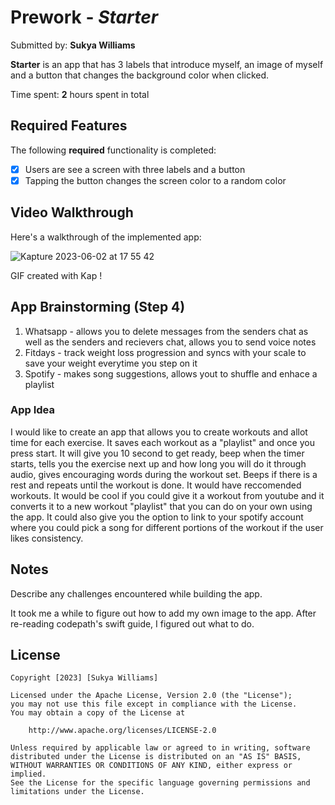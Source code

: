 # Prework - *Starter*

Submitted by: **Sukya Williams**

**Starter** is an app that has 3 labels that introduce myself, an image of myself and a button that changes the background color when clicked.

Time spent: **2** hours spent in total

## Required Features

The following **required** functionality is completed:

- [X] Users are see a screen with three labels and a button
- [X] Tapping the button changes the screen color to a random color
 
## Video Walkthrough

Here's a walkthrough of the implemented app:

<!-- Replace this with whatever GIF tool you used! -->
![Kapture 2023-06-02 at 17 55 42](https://github.com/Sukya1/IOS101-Codepath-Prework/assets/90349473/be6d5a28-9f23-46fa-845c-45ff58b4839c)

GIF created with Kap !

<!-- Recommended tools:
[Kap](https://getkap.co/) for macOS
[ScreenToGif](https://www.screentogif.com/) for Windows
[peek](https://github.com/phw/peek) for Linux. -->

## App Brainstorming (Step 4)
 1. Whatsapp - allows you to delete messages from the senders chat as well as the senders and recievers chat, allows you to send voice notes
 2. Fitdays - track weight loss progression and syncs with your scale to save your weight everytime you step on it
 3. Spotify - makes song suggestions, allows yout to shuffle and enhace a playlist

### App Idea 
I would like to create an app that allows you to create workouts and allot time for each exercise. It saves each workout as a "playlist" and once you press start. It will give you 10 second to get ready, beep when the timer starts, tells you the exercise next up and how long you will do it through audio, gives encouraging words during the workout set. Beeps if there is a rest and repeats until the workout is done. It would have reccomended workouts. It would be cool if you could give it a workout from youtube and it converts it to a new workout "playlist" that you can do on your own using the app. It could also give you the option to link to your spotify account where you could pick a song for different portions of the workout if the user likes consistency. 
## Notes

Describe any challenges encountered while building the app.

It took me a while to figure out how to add my own image to the app. 
After re-reading codepath's swift guide, I figured out what to do. 

## License

    Copyright [2023] [Sukya Williams]

    Licensed under the Apache License, Version 2.0 (the "License");
    you may not use this file except in compliance with the License.
    You may obtain a copy of the License at

        http://www.apache.org/licenses/LICENSE-2.0

    Unless required by applicable law or agreed to in writing, software
    distributed under the License is distributed on an "AS IS" BASIS,
    WITHOUT WARRANTIES OR CONDITIONS OF ANY KIND, either express or implied.
    See the License for the specific language governing permissions and
    limitations under the License.
